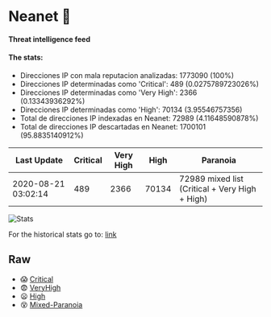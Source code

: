 # Neanet :hocho:
#### Threat intelligence feed
#### The stats:

- Direcciones IP con mala reputacion analizadas: 1773090 (100%)
- Direcciones IP determinadas como 'Critical':  489 (0.0275789723026%)
- Direcciones IP determinadas como 'Very High':  2366 (0.13343936292%)
- Direcciones IP determinadas como 'High':  70134 (3.95546757356)
- Total de direcciones IP indexadas en Neanet:  72989 (4.11648590878%)
- Total de direcciones IP descartadas en Neanet:  1700101 (95.8835140912%)

| Last Update | Critical | Very High | High | Paranoia |
| --- | --- | --- | --- | --- |
| 2020-08-21 03:02:14 | 489 | 2366 | 70134 | 72989 mixed list (Critical + Very High + High)|

![Stats](https://docs.google.com/spreadsheets/d/e/2PACX-1vSnaNMIXVabIpDJjufMlzH7poXnshF3mgd8Is1g9ytUEzVsP5my4Trn8f-xkoLLQ38xpL3HtmUexLo6/pubchart?oid=501124687&format=image)

For the historical stats go to: [link](/stats.csv)
## Raw
- :scream: [Critical](https://raw.githubusercontent.com/JavaGarcia/Neanet/master/blacklists/neanet_critical.txt)
- :fearful: [VeryHigh](https://raw.githubusercontent.com/JavaGarcia/Neanet/master/blacklists/neanet_veryHigh.txtt)
- :frowning: [High](https://raw.githubusercontent.com/JavaGarcia/Neanet/master/blacklists/neanet_high.txt)
- :dizzy_face: [Mixed-Paranoia](https://raw.githubusercontent.com/JavaGarcia/Neanet/master/blacklists/neanet_all.txt)














































































































































































































































































































































